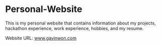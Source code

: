 # Personal-Website
This is my personal website that contains information about my projects, hackathon experience, work experience, hobbies, and my resume.

Website URL: www.gavinwon.com



